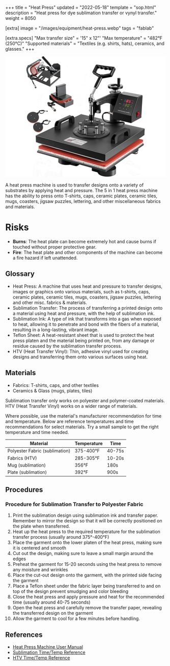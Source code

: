 +++
title = "Heat Press"
updated = "2022-05-18"
template = "sop.html"
description = "Heat press for dye sublimation transfer or vynyl transfer."
weight = 8050

[extra]
image = "/images/equipment/heat-press.webp"
tags = "fablab"

[extra.specs]
"Max transfer size" = '15" x 12"'
"Max temperature" = "482°F (250°C)"
"Supported materials" = "Textiles (e.g. shirts, hats), ceramics, and glasses."
+++

![](/images/equipment/heat-press.webp)


A heat press machine is used to transfer designs onto a variety of substrates by applying heat and pressure. The 5 in 1 heat press machine has the ability to press onto T-shirts, caps, ceramic plates, ceramic tiles, mugs, coasters, jigsaw puzzles, lettering, and other miscellaneous fabrics and materials.

# Risks

- **Burns**: The heat plate can become extremely hot and cause burns if touched without proper protective gear.
- **Fire**: The heat plate and other components of the machine can become a fire hazard if left unattended.

## Glossary

- Heat Press: A machine that uses heat and pressure to transfer designs, images or graphics onto various materials, such as t-shirts, caps, ceramic plates, ceramic tiles, mugs, coasters, jigsaw puzzles, lettering and other misc. fabrics & materials.
- Sublimation Transfer: The process of transferring a printed design onto a material using heat and pressure, with the help of sublimation ink.
- Sublimation Ink: A type of ink that transforms into a gas when exposed to heat, allowing it to penetrate and bond with the fibers of a material, resulting in a long-lasting, vibrant image.
- Teflon Sheet: A heat-resistant sheet that is used to protect the heat press platen and the material being printed on, from any damage or residue caused by the sublimation transfer process.
- HTV (Heat Transfer Vinyl): Thin, adhesive vinyl used for creating designs and transferring them onto various surfaces using heat.

## Materials

- Fabrics: T-shirts, caps, and other textiles
- Ceramics & Glass (mugs, plates, tiles)


<article class="message is-info">
  <div class="message-body">
    Sublimation transfer only works on polyester and polymer-coated materials. HTV (Heat Transfer Vinyl) works on a wider range of materials.
  </div>
</article>

Where possible, use the material's manufacturer recommendation for time and temperature. Below are reference temperatures and time recommendations for select materials. Try a small sample to get the right temperature and time needed.

Material  |  Temperature  |  Time
--------  |  -----------  |  ----
Polyester Fabric (sublimation)   |  375-400°F  |  40-75s
Fabrics (HTV)  |  285-305°F  | 10-20s
Mug (sublimation) | 356°F  |  180s
Plate (sublimation) | 392°F  |  900s

## Procedures

### Procedure for Sublimation Transfer to Polyester Fabric
1. Print the sublimation design using sublimation ink and transfer paper. Remember to mirror the design so that it will be correctly positioned on the plate when transferred.
1. Heat up the heat press to the required temperature for the sublimation transfer process (usually around 375°-400°F)
1. Place the garment onto the lower platen of the heat press, making sure it is centered and smooth
1. Cut out the design, making sure to leave a small margin around the edges
1. Preheat the garment for 15-20 seconds using the heat press to remove any moisture and wrinkles
1. Place the cut-out design onto the garment, with the printed side facing the garment
1. Place a Teflon sheet under the fabric layer being transferred to and on top of the design prevent smudging and color bleeding
1. Close the heat press and apply pressure and heat for the recommended time (usually around 40-75 seconds)
1. Open the heat press and carefully remove the transfer paper, revealing the transferred design on the garment
1. Allow the garment to cool for a few minutes before handling.

## References

- [Heat Press Machine User Manual](https://heatpressauthority.com/wp-content/uploads/2016/12/Generic-5-in-1-Heat-press-manual.pdf)
- [Sublimation Time/Temp Reference](https://www.sawgrassink.com/Sawgrass/media/Documents/Tech%20Support/Guides/Sublimation-HeatPress-Settings.pdf)
- [HTV Time/Temp Reference](https://drive.google.com/file/d/1qXUMsP7IFnliB9QGBn3WIF2orDxXXCtO/view)
